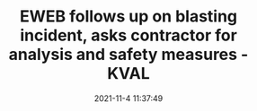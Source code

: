 ---
"title": "EWEB follows up on blasting incident, asks contractor for analysis and safety measures - KVAL"
"date": "2021-11-4 11:37:49"
"feed_name": "GOOGLENEWSCONSTRUCTION"
"feed_website": "https://news.google.com/search?q=construction%2Bincident&hl=en-US&gl=US&ceid=US:en"
"feed_rss": "https://news.google.com/rss/search?q=construction%2Bincident&hl=en-US&gl=US&ceid=US:en"
"link": "https://kval.com/news/local/eweb-follows-up-on-blasting-incident-asks-contractor-for-analysis-and-safety-measures"
"source": "{'href': 'https://kval.com', 'title': 'KVAL'}"
"file": "_posts/2021-1-1-eed7a385bcd6b8efc0ba17505f7a24d7e25bc92f.md"
"accident": "1"
"drilling": "0"
"dead": "0"
"injured": "0"
"arrested": "0"
"place": "unknown place"
"where": "unknown site"
"causes": "unknown"
"place_uri": "unknown place"
---
